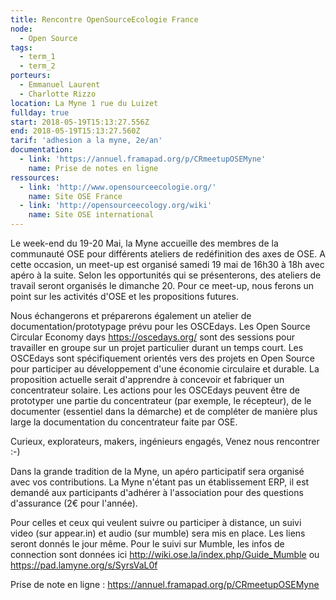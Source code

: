 ```yaml
---
title: Rencontre OpenSourceEcologie France
node:
  - Open Source
tags:
  - term_1
  - term_2
porteurs:
  - Emmanuel Laurent
  - Charlotte Rizzo
location: La Myne 1 rue du Luizet
fullday: true
start: 2018-05-19T15:13:27.556Z
end: 2018-05-19T15:13:27.560Z
tarif: 'adhesion a la myne, 2e/an'
documentation:
  - link: 'https://annuel.framapad.org/p/CRmeetupOSEMyne'
    name: Prise de notes en ligne
ressources:
  - link: 'http://www.opensourceecologie.org/'
    name: Site OSE France
  - link: 'http://opensourceecology.org/wiki'
    name: Site OSE international
---
```

Le week-end du 19-20 Mai, la Myne accueille des membres de la communauté OSE pour différents ateliers de redéfinition des axes de OSE. A cette occasion, un meet-up est organisé samedi 19 mai de 16h30 à 18h avec apéro à la suite. Selon les opportunités qui se présenterons, des ateliers de travail seront organisés le dimanche 20.
Pour ce meet-up, nous ferons un point sur les activités d'OSE et les propositions futures.

Nous échangerons et préparerons également un atelier de documentation/prototypage prévu pour les OSCEdays. Les Open Source Circular Economy days https://oscedays.org/ sont des sessions pour travailler en groupe sur un projet particulier durant un temps court. Les OSCEdays sont spécifiquement orientés vers des projets en Open Source pour participer au développement d'une économie circulaire et durable. La proposition actuelle serait d'apprendre à concevoir et fabriquer un concentrateur solaire. Les actions pour les OSCEdays peuvent être de prototyper une partie du concentrateur (par exemple, le récepteur), de le documenter (essentiel dans la démarche) et de compléter de manière plus large la documentation du concentrateur faite par OSE. 

Curieux, explorateurs, makers, ingénieurs engagés, Venez nous rencontrer :-)

Dans la grande tradition de la Myne, un apéro participatif sera organisé avec vos contributions.
La Myne n'étant pas un établissement ERP, il est demandé aux participants d'adhérer à l'association pour des questions d'assurance (2€ pour l'année).

Pour celles et ceux qui veulent suivre ou participer à distance, un suivi video (sur appear.in) et audio (sur mumble) sera mis en place. Les liens seront donnés le jour même. Pour le suivi sur Mumble, les infos de connection sont données ici http://wiki.ose.la/index.php/Guide_Mumble ou https://pad.lamyne.org/s/SyrsVaL0f

Prise de note en ligne : https://annuel.framapad.org/p/CRmeetupOSEMyne
